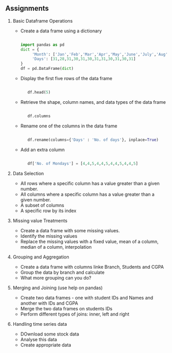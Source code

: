 ## Assignments

1. Basic Dataframe Operations
   - Create a data frame using a dictionary
     
        ```Python
        
        import pandas as pd
        dict = {
             'Month': ['Jan','Feb','Mar','Apr','May','June','July','Aug','Sept','Oct','Nov','Dec'],
             'Days': [31,28,31,30,31,30,31,31,30,31,30,31]
        }
        df = pd.DataFrame(dict)

        ```
   - Display the first five rows of the data frame
     ```Python
     
        df.head(5)
     
     ```
   - Retrieve the shape, column names, and data types of the data frame
     ```Python
     
        df.columns
     
     ```
   - Rename one of the columns in the data frame
     ```Python
     
        df.rename(columns={'Days' : 'No. of days'}, inplace=True)
     
     ```
   - Add an extra column
     ```Python
     
        df['No. of Mondays'] = [4,4,5,4,4,5,4,4,5,4,4,5]
     
     ```

2. Data Selection
   - All rows where a specific column has a value greater than a given number.
   - All columns where a specific column has a value greater than a given number.
   - A subset of columns
   - A specific row by its index

3. Missing value Treatments
   - Create a data frame with some missing values.
   - Identify the missing values
   - Replace the missing values with a fixed value, mean of a column, median of a column, interpolation
4. Grouping and Aggregation
   - Create a data frame with columns linke Branch, Students and CGPA
   - Group the data by branch and calculate
   - What more grouping can you do?
5. Merging and Joining (use help on pandas)
   - Create two data frames - one with student IDs and Names and another with IDs and CGPA
   - Merge the two data frames on students IDs
   - Perform different types of joins: inner, left and right
6. Handling time series data
   - DOwnload some stock data
   - Analyse this data
   - Create appropriate data
     

